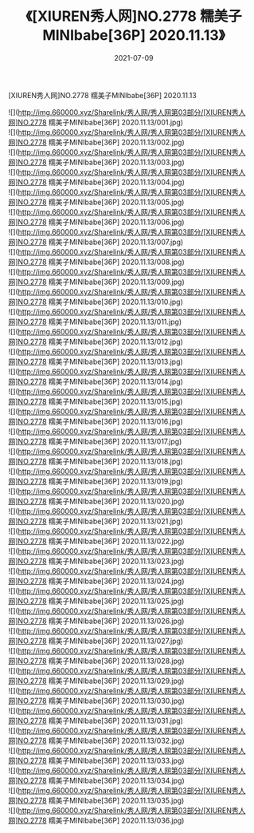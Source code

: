 ﻿---
layout: post
title:  《[XIUREN秀人网]NO.2778 糯美子MINIbabe[36P] 2020.11.13》
date:   2021-07-09
img: http://img.660000.xyz/Sharelink/秀人网/秀人网第03部分/[XIUREN秀人网]NO.2778 糯美子MINIbabe[36P] 2020.11.13/000.jpg
categories: [美女, 清纯, 唯美]
---

[XIUREN秀人网]NO.2778 糯美子MINIbabe[36P] 2020.11.13

  ![](http://img.660000.xyz/Sharelink/秀人网/秀人网第03部分/[XIUREN秀人网]NO.2778 糯美子MINIbabe[36P] 2020.11.13/001.jpg) <br> ![](http://img.660000.xyz/Sharelink/秀人网/秀人网第03部分/[XIUREN秀人网]NO.2778 糯美子MINIbabe[36P] 2020.11.13/002.jpg) <br> ![](http://img.660000.xyz/Sharelink/秀人网/秀人网第03部分/[XIUREN秀人网]NO.2778 糯美子MINIbabe[36P] 2020.11.13/003.jpg) <br> ![](http://img.660000.xyz/Sharelink/秀人网/秀人网第03部分/[XIUREN秀人网]NO.2778 糯美子MINIbabe[36P] 2020.11.13/004.jpg) <br> ![](http://img.660000.xyz/Sharelink/秀人网/秀人网第03部分/[XIUREN秀人网]NO.2778 糯美子MINIbabe[36P] 2020.11.13/005.jpg) <br> ![](http://img.660000.xyz/Sharelink/秀人网/秀人网第03部分/[XIUREN秀人网]NO.2778 糯美子MINIbabe[36P] 2020.11.13/006.jpg) <br> ![](http://img.660000.xyz/Sharelink/秀人网/秀人网第03部分/[XIUREN秀人网]NO.2778 糯美子MINIbabe[36P] 2020.11.13/007.jpg) <br> ![](http://img.660000.xyz/Sharelink/秀人网/秀人网第03部分/[XIUREN秀人网]NO.2778 糯美子MINIbabe[36P] 2020.11.13/008.jpg) <br> ![](http://img.660000.xyz/Sharelink/秀人网/秀人网第03部分/[XIUREN秀人网]NO.2778 糯美子MINIbabe[36P] 2020.11.13/009.jpg) <br> ![](http://img.660000.xyz/Sharelink/秀人网/秀人网第03部分/[XIUREN秀人网]NO.2778 糯美子MINIbabe[36P] 2020.11.13/010.jpg) <br> ![](http://img.660000.xyz/Sharelink/秀人网/秀人网第03部分/[XIUREN秀人网]NO.2778 糯美子MINIbabe[36P] 2020.11.13/011.jpg) <br> ![](http://img.660000.xyz/Sharelink/秀人网/秀人网第03部分/[XIUREN秀人网]NO.2778 糯美子MINIbabe[36P] 2020.11.13/012.jpg) <br> ![](http://img.660000.xyz/Sharelink/秀人网/秀人网第03部分/[XIUREN秀人网]NO.2778 糯美子MINIbabe[36P] 2020.11.13/013.jpg) <br> ![](http://img.660000.xyz/Sharelink/秀人网/秀人网第03部分/[XIUREN秀人网]NO.2778 糯美子MINIbabe[36P] 2020.11.13/014.jpg) <br> ![](http://img.660000.xyz/Sharelink/秀人网/秀人网第03部分/[XIUREN秀人网]NO.2778 糯美子MINIbabe[36P] 2020.11.13/015.jpg) <br> ![](http://img.660000.xyz/Sharelink/秀人网/秀人网第03部分/[XIUREN秀人网]NO.2778 糯美子MINIbabe[36P] 2020.11.13/016.jpg) <br> ![](http://img.660000.xyz/Sharelink/秀人网/秀人网第03部分/[XIUREN秀人网]NO.2778 糯美子MINIbabe[36P] 2020.11.13/017.jpg) <br> ![](http://img.660000.xyz/Sharelink/秀人网/秀人网第03部分/[XIUREN秀人网]NO.2778 糯美子MINIbabe[36P] 2020.11.13/018.jpg) <br> ![](http://img.660000.xyz/Sharelink/秀人网/秀人网第03部分/[XIUREN秀人网]NO.2778 糯美子MINIbabe[36P] 2020.11.13/019.jpg) <br> ![](http://img.660000.xyz/Sharelink/秀人网/秀人网第03部分/[XIUREN秀人网]NO.2778 糯美子MINIbabe[36P] 2020.11.13/020.jpg) <br> ![](http://img.660000.xyz/Sharelink/秀人网/秀人网第03部分/[XIUREN秀人网]NO.2778 糯美子MINIbabe[36P] 2020.11.13/021.jpg) <br> ![](http://img.660000.xyz/Sharelink/秀人网/秀人网第03部分/[XIUREN秀人网]NO.2778 糯美子MINIbabe[36P] 2020.11.13/022.jpg) <br> ![](http://img.660000.xyz/Sharelink/秀人网/秀人网第03部分/[XIUREN秀人网]NO.2778 糯美子MINIbabe[36P] 2020.11.13/023.jpg) <br> ![](http://img.660000.xyz/Sharelink/秀人网/秀人网第03部分/[XIUREN秀人网]NO.2778 糯美子MINIbabe[36P] 2020.11.13/024.jpg) <br> ![](http://img.660000.xyz/Sharelink/秀人网/秀人网第03部分/[XIUREN秀人网]NO.2778 糯美子MINIbabe[36P] 2020.11.13/025.jpg) <br> ![](http://img.660000.xyz/Sharelink/秀人网/秀人网第03部分/[XIUREN秀人网]NO.2778 糯美子MINIbabe[36P] 2020.11.13/026.jpg) <br> ![](http://img.660000.xyz/Sharelink/秀人网/秀人网第03部分/[XIUREN秀人网]NO.2778 糯美子MINIbabe[36P] 2020.11.13/027.jpg) <br> ![](http://img.660000.xyz/Sharelink/秀人网/秀人网第03部分/[XIUREN秀人网]NO.2778 糯美子MINIbabe[36P] 2020.11.13/028.jpg) <br> ![](http://img.660000.xyz/Sharelink/秀人网/秀人网第03部分/[XIUREN秀人网]NO.2778 糯美子MINIbabe[36P] 2020.11.13/029.jpg) <br> ![](http://img.660000.xyz/Sharelink/秀人网/秀人网第03部分/[XIUREN秀人网]NO.2778 糯美子MINIbabe[36P] 2020.11.13/030.jpg) <br> ![](http://img.660000.xyz/Sharelink/秀人网/秀人网第03部分/[XIUREN秀人网]NO.2778 糯美子MINIbabe[36P] 2020.11.13/031.jpg) <br> ![](http://img.660000.xyz/Sharelink/秀人网/秀人网第03部分/[XIUREN秀人网]NO.2778 糯美子MINIbabe[36P] 2020.11.13/032.jpg) <br> ![](http://img.660000.xyz/Sharelink/秀人网/秀人网第03部分/[XIUREN秀人网]NO.2778 糯美子MINIbabe[36P] 2020.11.13/033.jpg) <br> ![](http://img.660000.xyz/Sharelink/秀人网/秀人网第03部分/[XIUREN秀人网]NO.2778 糯美子MINIbabe[36P] 2020.11.13/034.jpg) <br> ![](http://img.660000.xyz/Sharelink/秀人网/秀人网第03部分/[XIUREN秀人网]NO.2778 糯美子MINIbabe[36P] 2020.11.13/035.jpg) <br> ![](http://img.660000.xyz/Sharelink/秀人网/秀人网第03部分/[XIUREN秀人网]NO.2778 糯美子MINIbabe[36P] 2020.11.13/036.jpg) <br>
